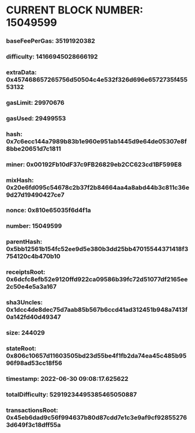 # CURRENT BLOCK NUMBER: 15049599

### baseFeePerGas: 35191920382
### difficulty: 14166945028666192
### extraData: 0x457468657265756d50504c4e532f326d696e6572735f45553132
### gasLimit: 29970676
### gasUsed: 29499553
### hash: 0x7c6ecc144a7989b83b1e960e951ab1445d9e64de05307e8f8bbe20651d7c1811
### miner: 0x00192Fb10dF37c9FB26829eb2CC623cd1BF599E8
### mixHash: 0x20e6fd095c54678c2b37f2b84664aa4a8abd44b3c811c36e9d27d19490427ce7
### nonce: 0x810e65035f6d4f1a
### number: 15049599
### parentHash: 0x5bb12561b154fc52ee9d5e380b3dd25bb47015544371418f3754120c4b470b10
### receiptsRoot: 0x6dcfc8efb52e9120ffd922ca09586b39fc72d51077df2165ee2c50e4e5a3a167
### sha3Uncles: 0x1dcc4de8dec75d7aab85b567b6ccd41ad312451b948a7413f0a142fd40d49347
### size: 244029
### stateRoot: 0x806c10657d11603505bd23d55be4f1fb2da74ea45c485b9596f98ad53cc18f56
### timestamp: 2022-06-30 09:08:17.625622
### totalDifficulty: 52919234495385465050887
### transactionsRoot: 0x45eb6dad9c56f994637b80d87cdd7e1c3e9af9cf928552763d649f3c18dff55a

